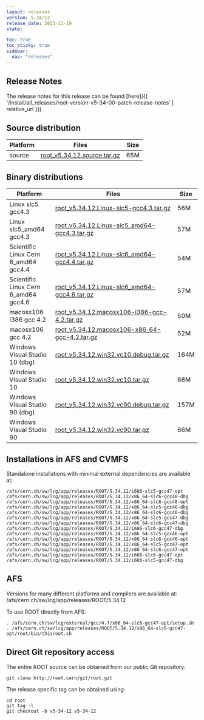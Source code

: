 ```yaml
---
layout: releases
version: 5.34/12
release_date: 2013-11-19
state:

toc: true
toc_sticky: true
sidebar:
  nav: "releases"
---
```



## Release Notes

The release notes for this release can be found [here]({{ '/install/all_releases/root-version-v5-34-00-patch-release-notes' | relative_url }}).

## Source distribution

| Platform       | Files | Size |
|-----------|-------|-----|
| source | [root_v5.34.12.source.tar.gz](https://root.cern/download/root_v5.34.12.source.tar.gz) |  65M |


## Binary distributions

| Platform       | Files | Size |
|-----------|-------|-----|
| Linux slc5 gcc4.3 | [root_v5.34.12.Linux-slc5-gcc4.3.tar.gz](https://root.cern/download/root_v5.34.12.Linux-slc5-gcc4.3.tar.gz) |  56M |
| Linux slc5_amd64 gcc4.3 | [root_v5.34.12.Linux-slc5_amd64-gcc4.3.tar.gz](https://root.cern/download/root_v5.34.12.Linux-slc5_amd64-gcc4.3.tar.gz) |  57M |
| Scientific Linux Cern 6_amd64 gcc4.4 | [root_v5.34.12.Linux-slc6_amd64-gcc4.4.tar.gz](https://root.cern/download/root_v5.34.12.Linux-slc6_amd64-gcc4.4.tar.gz) |  54M |
| Scientific Linux Cern 6_amd64 gcc4.6 | [root_v5.34.12.Linux-slc6_amd64-gcc4.6.tar.gz](https://root.cern/download/root_v5.34.12.Linux-slc6_amd64-gcc4.6.tar.gz) |  57M |
| macosx106 i386 gcc 4.2 | [root_v5.34.12.macosx106-i386-gcc-4.2.tar.gz](https://root.cern/download/root_v5.34.12.macosx106-i386-gcc-4.2.tar.gz) |  50M |
| macosx106 gcc 4.2 | [root_v5.34.12.macosx106-x86_64-gcc-4.2.tar.gz](https://root.cern/download/root_v5.34.12.macosx106-x86_64-gcc-4.2.tar.gz) |  52M |
| Windows Visual Studio 10 (dbg) | [root_v5.34.12.win32.vc10.debug.tar.gz](https://root.cern/download/root_v5.34.12.win32.vc10.debug.tar.gz) | 164M |
| Windows Visual Studio 10 | [root_v5.34.12.win32.vc10.tar.gz](https://root.cern/download/root_v5.34.12.win32.vc10.tar.gz) |  68M |
| Windows Visual Studio 90 (dbg) | [root_v5.34.12.win32.vc90.debug.tar.gz](https://root.cern/download/root_v5.34.12.win32.vc90.debug.tar.gz) | 157M |
| Windows Visual Studio 90 | [root_v5.34.12.win32.vc90.tar.gz](https://root.cern/download/root_v5.34.12.win32.vc90.tar.gz) |  66M |



## Installations in AFS and CVMFS
Standalone installations with minimal external dependencies are available at:
~~~
/afs/cern.ch/sw/lcg/app/releases/ROOT/5.34.12/i686-slc5-gcc47-opt
/afs/cern.ch/sw/lcg/app/releases/ROOT/5.34.12/x86_64-slc6-gcc48-dbg
/afs/cern.ch/sw/lcg/app/releases/ROOT/5.34.12/x86_64-slc6-gcc48-opt
/afs/cern.ch/sw/lcg/app/releases/ROOT/5.34.12/x86_64-slc5-gcc46-dbg
/afs/cern.ch/sw/lcg/app/releases/ROOT/5.34.12/x86_64-slc6-gcc46-dbg
/afs/cern.ch/sw/lcg/app/releases/ROOT/5.34.12/x86_64-slc5-gcc47-dbg
/afs/cern.ch/sw/lcg/app/releases/ROOT/5.34.12/x86_64-slc6-gcc47-dbg
/afs/cern.ch/sw/lcg/app/releases/ROOT/5.34.12/i686-slc6-gcc47-dbg
/afs/cern.ch/sw/lcg/app/releases/ROOT/5.34.12/x86_64-slc5-gcc46-opt
/afs/cern.ch/sw/lcg/app/releases/ROOT/5.34.12/x86_64-slc6-gcc46-opt
/afs/cern.ch/sw/lcg/app/releases/ROOT/5.34.12/x86_64-slc5-gcc47-opt
/afs/cern.ch/sw/lcg/app/releases/ROOT/5.34.12/x86_64-slc6-gcc47-opt
/afs/cern.ch/sw/lcg/app/releases/ROOT/5.34.12/i686-slc6-gcc47-opt
/afs/cern.ch/sw/lcg/app/releases/ROOT/5.34.12/i686-slc5-gcc47-dbg
~~~

## AFS
Versions for many different platforms and compilers are available at:
/afs/cern.ch/sw/lcg/app/releases/ROOT/5.34.12

To use ROOT directly from AFS:
~~~
. /afs/cern.ch/sw/lcg/external/gcc/4.7/x86_64-slc6-gcc47-opt/setup.sh
. /afs/cern.ch/sw/lcg/app/releases/ROOT/5.34.12/x86_64-slc6-gcc47-opt/root/bin/thisroot.sh
~~~

## Direct Git repository access
The entire ROOT source can be obtained from our public Git repository:

~~~
git clone http://root.cern/git/root.git
~~~
The release specific tag can be obtained using:
~~~
cd root
git tag -l
git checkout -b v5-34-12 v5-34-12
~~~
